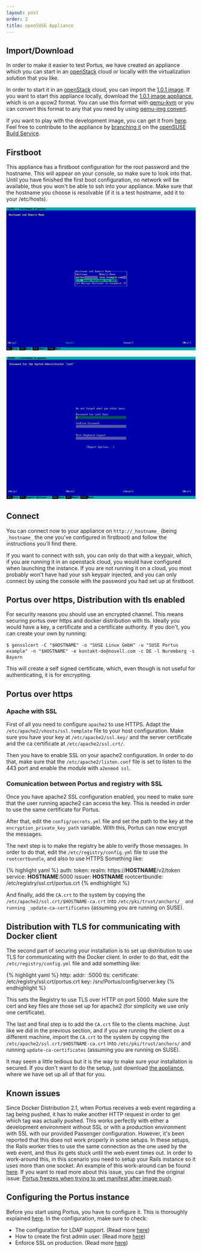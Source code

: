 ```yaml
---
layout: post
order: 2
title: openSUSE Appliance
---
```


## Import/Download

In order to make it easier to test Portus, we have created an appliance which
you can start in an [openStack](https://www.openstack.org/) cloud or locally
with the virtualization solution that you like.

In order to start it in an [openStack](https://www.openstack.org/) cloud, you
can import the [1.0.1 image](http://download.opensuse.org/repositories/Virtualization:/containers:/Portus:/Release:/1.0.1/images/PortusAppliance.x86_64.qcow2).
If you want to start this appliance locally, download the
[1.0.1 image appliance](http://download.opensuse.org/repositories/Virtualization:/containers:/Portus:/Release:/1.0.1/images/PortusAppliance.x86_64.qcow2),
which is on a qcow2 format. You can use this format with
[qemu-kvm](http://wiki.qemu.org/KVM) or you can convert this format to any
that you need by using [qemu-img convert](http://linux.die.net/man/1/qemu-img).

If you want to play with the development image, you can get it from
[here](http://download.opensuse.org/repositories/Virtualization:/containers:/Portus/images/PortusAppliance.x86_64.qcow2).
Feel free to contribute to the appliance by
[branching it](https://build.opensuse.org/package/branch_dialog/Virtualization:containers:Portus/PortusAppliance)
on the [openSUSE Build Service](http://build.opensuse.org).

## Firstboot

This appliance has a firstboot configuration for the root password and the
hostname. This will appear on your console, so make sure to look into that.
Until you have finished the first boot configuration, no network will be
available, thus you won't be able to ssh into your appliance. Make sure that
the hostname you choose is resolvable (if it is a test hostname, add it to your /etc/hosts).

![hostname configuration](/build/images/docs/portus1stboot.png)

![root password setup](/build/images/docs/portus1stboot_2.png)

## Connect

You can connect now to your appliance on `http://_hostname_` (being
`_hostname_` the one you've configured in firstboot) and follow the
instructions you'll find there.

If you want to connect with ssh, you can only do that with a keypair, which,
if you are running it in an openstack cloud, you would have configured when
launching the instance. If you are not running it on a cloud, you most
probably won't have had your ssh keypair injected, and you can only connect
by using the console with the password you had set up at firstboot.

## Portus over https, Distribution with tls enabled

For security reasons you should use an encrypted channel. This means securing
portus over https and docker distribution with tls. Ideally you would have a
key, a certificate and a certificate authority. If you don't, you can create
your own by running:

    $ gensslcert -C "$HOSTNAME" -o "SUSE Linux GmbH" -u "SUSE Portus example" -n "$HOSTNAME" -e kontakt-de@novell.com -c DE -l Nuremberg -s Bayern

This will create a self signed certificate, which, even though is not useful
for authenticating, it is for encrypting.

## Portus over https

### Apache with SSL

First of all you need to configure `apache2` to use HTTPS. Adapt the
`/etc/apache2/vhosts/ssl.template` file to your host configuration. Make sure
you have your key at `/etc/apache2/ssl.key/` and the server certificate and
the ca certificate at `/etc/apache2/ssl.crt/`.

Then you have to enable SSL on your apache2 configuration. In order to do
that, make sure that the `/etc/apache2/listen.conf` file is set to listen to
the 443 port and enable the module with `a2enmod ssl`.

### Comunication between Portus and registry with SSL

Once you have apache2 SSL configuration enabled, you need to make sure that the
user running apache2 can access the key. This is needed in order to use the
same certificate for Portus.

After that, edit the `config/secrets.yml` file and set the path to the key at
the `encryption_private_key_path` variable. With this, Portus can now encrypt
the messages.

The next step is to make the registry be able to verify those messages. In
order to do that, edit the `/etc/registry/config.yml` file to use the
`rootcertbundle`, and also to use HTTPS Something like:

{% highlight yaml %}
auth:
  token:
    realm: https://__HOSTNAME__/v2/token
    service: __HOSTNAME__:5000
    issuer: __HOSTNAME__
    rootcertbundle: /etc/registry/ssl.crt/portus.crt
{% endhighlight %}

And finally, add the `CA.crt` to the system by copying the
`/etc/apache2/ssl.crt/$HOSTNAME-ca.crt` into
`/etc/pki/trust/anchors/_ and running _update-ca-certificates` (assuming you
are running on SUSE).

## Distribution with TLS for communicating with Docker client

The second part of securing your installation is to set up distribution to use
TLS for communicating with the Docker client. In order to do that, edit the
`/etc/registry/config.yml` file and add something like:

{% highlight yaml %}
http:
  addr: :5000
  tls:
    certificate: /etc/registry/ssl.crt/portus.crt
    key: /srv/Portus/config/server.key
{% endhighlight %}

This sets the Registry to use TLS over HTTP on port 5000. Make sure the cert
and key files are those set up for apache2 (for simplicity we use only one
certificate).

The last and final step is to add the `CA.crt` file to the clients machine.
Just like we did in the previous section, and if you are running the client
on a different machine, import the `CA.crt` to the system by copying the
`/etc/apache2/ssl.crt/$HOSTNAME-ca.crt` into `/etc/pki/trust/anchors/` and
running `update-ca-certificates` (assuming you are running on SUSE).

It may seem a little tedious but it is the way to make sure your installation
is secured. If you don't want to do the setup, just download
[the appliance](/docs/setups/2_appliance.html#importdownload), where we have
set up all of that for you.

## Known issues

Since Docker Distribution 2.1, when Portus receives a web event regarding a tag
being pushed, it has to make another HTTP request in order to get which tag was
actually pushed. This works perfectly with either a development environment
without SSL or with a production environment with SSL with our provided Passenger
configuration. However, it's been reported that this does not work properly in
some setups. In these setups, the Rails worker tries to use the same connection
as the one used by the web event, and thus its gets stuck until the web event
times out. In order to work-around this, in this scenario you need to setup
your Rails instance so it uses more than one socket. An example of this
work-around can be found [here](http://jordanhollinger.com/2011/12/19/deploying-with-thin/).
If you want to read more about this issue, you can find the original
issue: [Portus freezes when trying to get manifest after image push](https://github.com/SUSE/Portus/issues/373).

## Configuring the Portus instance

Before you start using Portus, you have to configure it. This is thoroughly
explained [here](/docs/Configuring-Portus.html). In
the configuration, make sure to check:

- The configuration for LDAP support. (Read more [here](/docs/Configuring-Portus.html#ldap-support))
- How to create the first admin user. (Read more [here](/docs/Configuring-Portus.html#creating-the-first-admin-user))
- Enforce SSL on production. (Read more [here](/docs/Configuring-Portus.html#enforce-ssl-usage-on-production))
